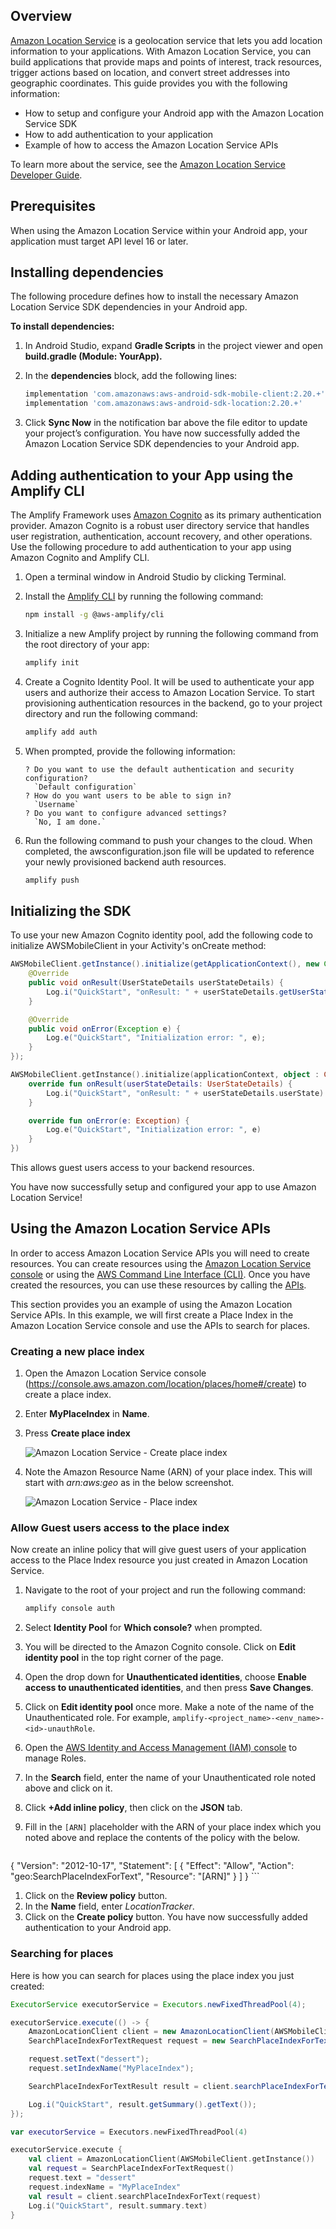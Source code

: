 ## Overview

[Amazon Location Service](http://aws.amazon.com/location) is a geolocation service that lets you add location information to your applications. With Amazon Location Service, you can build applications that provide maps and points of interest, track resources, trigger actions based on location, and convert street addresses into geographic coordinates. This guide provides you with the following information:

- How to setup and configure your Android app with the Amazon Location Service SDK
- How to add authentication to your application
- Example of how to access the Amazon Location Service APIs

To learn more about the service, see the [Amazon Location Service Developer Guide](https://docs.aws.amazon.com/location/latest/developerguide/).

## Prerequisites

When using the Amazon Location Service within your Android app, your application must target API level 16 or later.

## Installing dependencies

The following procedure defines how to install the necessary Amazon Location Service SDK dependencies in your Android app.

**To install dependencies:**

1. In Android Studio, expand **Gradle Scripts** in the project viewer and open **build.gradle (Module: YourApp).**
1. In the **dependencies** block, add the following lines:

    ```groovy
    implementation 'com.amazonaws:aws-android-sdk-mobile-client:2.20.+'
    implementation 'com.amazonaws:aws-android-sdk-location:2.20.+'
    ```

1. Click **Sync Now** in the notification bar above the file editor to update your project’s configuration. You have now successfully added the Amazon Location Service SDK dependencies to your Android app.

## Adding authentication to your App using the Amplify CLI

The Amplify Framework uses [Amazon Cognito](https://aws.amazon.com/cognito/) as its primary authentication provider. Amazon Cognito is a robust user directory service that handles user registration, authentication, account recovery, and other operations. Use the following procedure to add authentication to your app using Amazon Cognito and Amplify CLI. 

1. Open a terminal window in Android Studio by clicking Terminal.
1. Install the [Amplify CLI](https://docs.amplify.aws/cli/start/install) by running the following command:

    ```bash
    npm install -g @aws-amplify/cli
    ```

1. Initialize a new Amplify project by running the following command from the root directory of your app:

    ```bash
    amplify init
    ```

1. Create a Cognito Identity Pool. It will be used to authenticate your app users and authorize their access to Amazon Location Service. To start provisioning authentication resources in the backend, go to your project directory and run the following command:

    ```bash
    amplify add auth
    ```

1. When prompted, provide the following information:

    ```console
    ? Do you want to use the default authentication and security configuration? 
      `Default configuration`
    ? How do you want users to be able to sign in? 
      `Username`
    ? Do you want to configure advanced settings? 
      `No, I am done.`
    ```

1. Run the following command to push your changes to the cloud. When completed, the awsconfiguration.json file will be updated to reference your newly provisioned backend auth resources.

    ```bash
    amplify push
    ```

## Initializing the SDK

To use your new Amazon Cognito identity pool, add the following code to initialize AWSMobileClient in your Activity's onCreate method:

<amplify-block-switcher>

<amplify-block name="Java">

```java
AWSMobileClient.getInstance().initialize(getApplicationContext(), new Callback<UserStateDetails>() {
    @Override
    public void onResult(UserStateDetails userStateDetails) {
        Log.i("QuickStart", "onResult: " + userStateDetails.getUserState());
    }

    @Override
    public void onError(Exception e) {
        Log.e("QuickStart", "Initialization error: ", e);
    }
});
```

</amplify-block>
<amplify-block name="Kotlin">

```kotlin
AWSMobileClient.getInstance().initialize(applicationContext, object : Callback<UserStateDetails> {
    override fun onResult(userStateDetails: UserStateDetails) {
        Log.i("QuickStart", "onResult: " + userStateDetails.userState)
    }

    override fun onError(e: Exception) {
        Log.e("QuickStart", "Initialization error: ", e)
    }
})
```

</amplify-block>
</amplify-block-switcher>

This allows guest users access to your backend resources. 

You have now successfully setup and configured your app to use Amazon Location Service!

## Using the Amazon Location Service APIs

In order to access Amazon Location Service APIs you will need to create resources. You can create resources using the [Amazon Location Service console](http://console.aws.amazon.com/location/home) or using the [AWS Command Line Interface (CLI)](https://aws.amazon.com/cli/). Once you have created the resources, you can use these resources by calling the [APIs](https://aws-amplify.github.io/aws-sdk-android/docs/reference/). 

This section provides you an example of using the Amazon Location Service APIs. In this example, we will first create a Place Index in the Amazon Location Service console and use the APIs to search for places.  

### Creating a new place index

1. Open the Amazon Location Service console (https://console.aws.amazon.com/location/places/home#/create) to create a place index.
1. Enter **MyPlaceIndex** in **Name**.
1. Press **Create place index**

    ![Amazon Location Service - Create place index](~/images/als/create-place-index.png)

1. Note the Amazon Resource Name (ARN) of your place index. This will start with *arn:aws:geo* as in the below screenshot.

    ![Amazon Location Service - Place index](~/images/als/my-place-index.png)

### Allow Guest users access to the place index

Now create an inline policy that will give guest users of your application access to the Place Index resource you just created in Amazon Location Service.

1. Navigate to the root of your project and run the following command:

    ```bash
    amplify console auth
    ```

1. Select **Identity Pool** for **Which console?** when prompted.
1. You will be directed to the Amazon Cognito console. Click on **Edit identity pool** in the top right corner of the page.
1. Open the drop down for **Unauthenticated identities**, choose **Enable access to unauthenticated identities**, and then press **Save Changes**.
1. Click on **Edit identity pool** once more. Make a note of the name of the Unauthenticated role. For example, `amplify-<project_name>-<env_name>-<id>-unauthRole`.
1. Open the [AWS Identity and Access Management (IAM) console](https://console.aws.amazon.com/iam/home#/roles) to manage Roles.
1. In the **Search** field, enter the name of your Unauthenticated role noted above and click on it.
1. Click **+Add inline policy**, then click on the **JSON** tab.
1. Fill in the `[ARN]` placeholder with the ARN of your place index which you noted above and replace the contents of the policy with the below.

    ```json
{
        "Version": "2012-10-17",
        "Statement": [
            {
                "Effect": "Allow",
                "Action": "geo:SearchPlaceIndexForText",
                "Resource": "[ARN]"
            }
        ]
}
    ```

1. Click on the **Review policy** button.
2. In the **Name** field, enter *LocationTracker*.
3. Click on the **Create policy** button. You have now successfully added authentication to your Android app.

### Searching for places

Here is how you can search for places using the place index you just created:

<amplify-block-switcher>

<amplify-block name="Java">

```java
ExecutorService executorService = Executors.newFixedThreadPool(4);

executorService.execute(() -> {
    AmazonLocationClient client = new AmazonLocationClient(AWSMobileClient.getInstance());
    SearchPlaceIndexForTextRequest request = new SearchPlaceIndexForTextRequest();

    request.setText("dessert");
    request.setIndexName("MyPlaceIndex");

    SearchPlaceIndexForTextResult result = client.searchPlaceIndexForText(request);

    Log.i("QuickStart", result.getSummary().getText());
});
```

</amplify-block>
<amplify-block name="Kotlin">

```kotlin
var executorService = Executors.newFixedThreadPool(4)

executorService.execute {
    val client = AmazonLocationClient(AWSMobileClient.getInstance())
    val request = SearchPlaceIndexForTextRequest()
    request.text = "dessert"
    request.indexName = "MyPlaceIndex"
    val result = client.searchPlaceIndexForText(request)
    Log.i("QuickStart", result.summary.text)
}
```

</amplify-block>
</amplify-block-switcher>